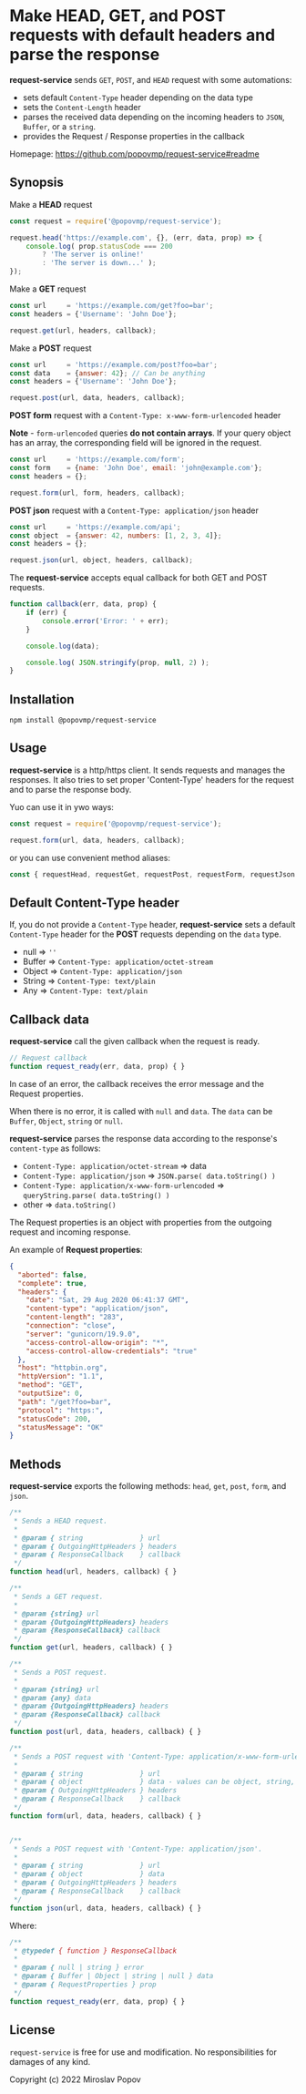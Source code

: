 # Make HEAD, GET, and POST requests with default headers and parse the response

**request-service** sends `GET`, `POST`, and `HEAD` request with some automations:
  - sets default `Content-Type` header depending on the data type
  - sets the `Content-Length` header
  - parses the received data depending on the incoming headers to `JSON`, `Buffer`, or a `string`.
  - provides the Request / Response properties in the callback

Homepage: https://github.com/popovmp/request-service#readme

## Synopsis

Make a **HEAD** request

```javascript
const request = require('@popovmp/request-service');

request.head('https://example.com', {}, (err, data, prop) => {
    console.log( prop.statusCode === 200
        ? 'The server is online!'
        : 'The server is down...' );
});
```

Make a **GET** request

```javascript
const url     = 'https://example.com/get?foo=bar';
const headers = {'Username': 'John Doe'};

request.get(url, headers, callback);
```

Make a **POST** request

```javascript
const url     = 'https://example.com/post?foo=bar';
const data    = {answer: 42}; // Can be anything
const headers = {'Username': 'John Doe'};

request.post(url, data, headers, callback);
```

**POST form** request with a `Content-Type: x-www-form-urlencoded` header

**Note** - `form-urlencoded` queries **do not contain arrays**.
If your query object has an array, the corresponding field will be ignored in the request. 

```javascript
const url     = 'https://example.com/form';
const form    = {name: 'John Doe', email: 'john@example.com'};
const headers = {};

request.form(url, form, headers, callback);
```

**POST json** request with a `Content-Type: application/json` header

```javascript
const url     = 'https://example.com/api';
const object  = {answer: 42, numbers: [1, 2, 3, 4]};
const headers = {};

request.json(url, object, headers, callback);
```

The **request-service** accepts equal callback for both GET and POST requests.

```javascript
function callback(err, data, prop) {
    if (err) {
        console.error('Error: ' + err);
    }

    console.log(data);

    console.log( JSON.stringify(prop, null, 2) );
}
````

## Installation

```
npm install @popovmp/request-service
```

## Usage

**request-service** is a http/https client. It sends requests and manages the responses. It also tries to set proper
'Content-Type' headers for the request and to parse the response body.

Yuo can use it in ywo ways:

```javascript
const request = require('@popovmp/request-service');

request.form(url, data, headers, callback);
``` 

or you can use convenient method aliases:

```javascript
const { requestHead, requestGet, requestPost, requestForm, requestJson } = require('@popovmp/request-service');
```

## Default Content-Type header

If, you do not provide a `Content-Type` header, **request-service** sets a default `Content-Type` header
for the **POST** requests depending on the `data` type.

  - null => `''`
  - Buffer => `Content-Type: application/octet-stream`
  - Object => `Content-Type: application/json`
  - String => `Content-Type: text/plain`
  - Any => `Content-Type: text/plain`

## Callback data

**request-service** call the given callback when the request is ready.

```javascript
// Request callback
function request_ready(err, data, prop) { }
```

In case of an error, the callback receives the error message and the Request properties.

When there is no error, it is called with `null` and `data`. The `data` can be `Buffer`, `Object`, `string` or `null`.

**request-service** parses the response data according to the response's `content-type` as follows:

  - `Content-Type: application/octet-stream` => data
  - `Content-Type: application/json` => `JSON.parse( data.toString() )`
  - `Content-Type: application/x-www-form-urlencoded` => `queryString.parse( data.toString() )`
  - other => `data.toString()`

The Request properties is an object with properties from the outgoing request and incoming response.

An example of **Request properties**:

```json
{
  "aborted": false,
  "complete": true,
  "headers": {
    "date": "Sat, 29 Aug 2020 06:41:37 GMT",
    "content-type": "application/json",
    "content-length": "283",
    "connection": "close",
    "server": "gunicorn/19.9.0",
    "access-control-allow-origin": "*",
    "access-control-allow-credentials": "true"
  },
  "host": "httpbin.org",
  "httpVersion": "1.1",
  "method": "GET",
  "outputSize": 0,
  "path": "/get?foo=bar",
  "protocol": "https:",
  "statusCode": 200,
  "statusMessage": "OK"
}
```

## Methods

**request-service** exports the following methods: `head`, `get`, `post`, `form`, and `json`.

```javascript
/**
 * Sends a HEAD request.
 *
 * @param { string              } url
 * @param { OutgoingHttpHeaders } headers
 * @param { ResponseCallback    } callback
 */
function head(url, headers, callback) { }
```

```javascript
/**
 * Sends a GET request.
 *
 * @param {string} url
 * @param {OutgoingHttpHeaders} headers
 * @param {ResponseCallback} callback
 */
function get(url, headers, callback) { }
````

```javascript
/**
 * Sends a POST request.
 *
 * @param {string} url
 * @param {any} data
 * @param {OutgoingHttpHeaders} headers
 * @param {ResponseCallback} callback
 */
function post(url, data, headers, callback) { }
````

```javascript
/**
 * Sends a POST request with 'Content-Type: application/x-www-form-urlencoded'.
 *
 * @param { string              } url
 * @param { object              } data - values can be object, string, numbers or arrays.
 * @param { OutgoingHttpHeaders } headers
 * @param { ResponseCallback    } callback
 */
function form(url, data, headers, callback) { }
````

```javascript

/**
 * Sends a POST request with 'Content-Type: application/json'.
 *
 * @param { string              } url
 * @param { object              } data
 * @param { OutgoingHttpHeaders } headers
 * @param { ResponseCallback    } callback
 */
function json(url, data, headers, callback) { }
```

Where:

```javascript
/**
 * @typedef { function } ResponseCallback
 *
 * @param { null | string } error
 * @param { Buffer | Object | string | null } data
 * @param { RequestProperties } prop
 */
function request_ready(err, data, prop) { }
````

## License

`request-service` is free for use and modification. No responsibilities for damages of any kind.

Copyright (c) 2022 Miroslav Popov
